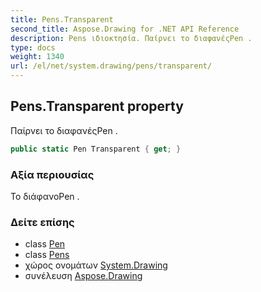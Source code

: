 ```yaml
---
title: Pens.Transparent
second_title: Aspose.Drawing for .NET API Reference
description: Pens ιδιοκτησία. Παίρνει το διαφανέςPen .
type: docs
weight: 1340
url: /el/net/system.drawing/pens/transparent/
---
```

## Pens.Transparent property

Παίρνει το διαφανέςPen .

```csharp
public static Pen Transparent { get; }
```

### Αξία περιουσίας

Το διάφανοPen .

### Δείτε επίσης

* class [Pen](../../pen/)
* class [Pens](../)
* χώρος ονομάτων [System.Drawing](../../pens/)
* συνέλευση [Aspose.Drawing](../../../)


